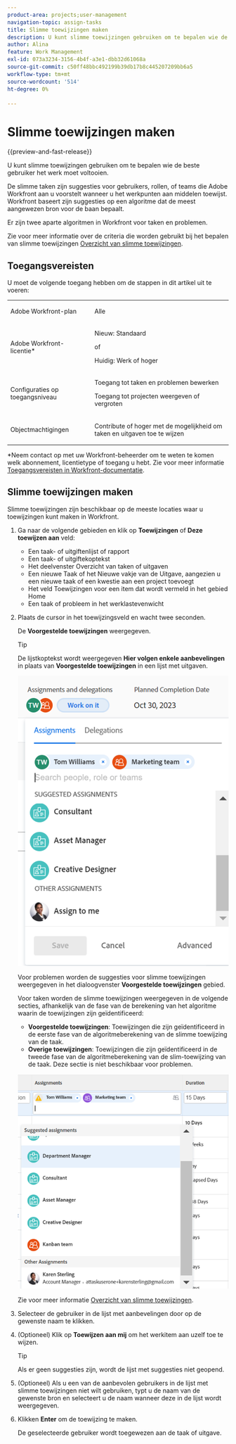 ```yaml
---
product-area: projects;user-management
navigation-topic: assign-tasks
title: Slimme toewijzingen maken
description: U kunt slimme toewijzingen gebruiken om te bepalen wie de beste gebruiker het werk moet voltooien. De slimme taken zijn suggesties voor gebruikers, rollen, of teams die Adobe Workfront aan u voorstelt wanneer u het werkpunten aan middelen toewijst die op een algoritme worden gebaseerd dat het meest aangewezen middel voor de baan bepaalt. Zie Overzicht slimme toewijzingen voor informatie over slimme toewijzingen.
author: Alina
feature: Work Management
exl-id: 073a3234-3156-4b4f-a3e1-dbb32d61068a
source-git-commit: c50ff48bbc492199b39db17b8c445207209bb6a5
workflow-type: tm+mt
source-wordcount: '514'
ht-degree: 0%

---
```


# Slimme toewijzingen maken

<!--Audited: 02/2024-->

{{preview-and-fast-release}}

U kunt slimme toewijzingen gebruiken om te bepalen wie de beste gebruiker het werk moet voltooien.

De slimme taken zijn suggesties voor gebruikers, rollen, of teams die Adobe Workfront aan u voorstelt wanneer u het werkpunten aan middelen toewijst. Workfront baseert zijn suggesties op een algoritme dat de meest aangewezen bron voor de baan bepaalt.

<span class="preview">Er zijn twee aparte algoritmen in Workfront voor taken en problemen. </span>

Zie voor meer informatie over de criteria die worden gebruikt bij het bepalen van slimme toewijzingen [Overzicht van slimme toewijzingen](../../../manage-work/tasks/assign-tasks/smart-assignments.md).

## Toegangsvereisten

U moet de volgende toegang hebben om de stappen in dit artikel uit te voeren:

<table style="table-layout:auto"> 
 <col> 
 <col> 
 <tbody> 
  <tr> 
   <td role="rowheader">Adobe Workfront-plan</td> 
   <td> <p>Alle</p> </td> 
  </tr> 
  <tr> 
   <td role="rowheader">Adobe Workfront-licentie*</td> 
   <td> <p>Nieuw: Standaard</p>
      of
      <p>Huidig: Werk of hoger</p> </td> 
  </tr> 
  <tr> 
   <td role="rowheader">Configuraties op toegangsniveau</td> 
   <td> <p>Toegang tot taken en problemen bewerken</p> <p>Toegang tot projecten weergeven of vergroten</p>  </td> 
  </tr> 
  <tr> 
   <td role="rowheader">Objectmachtigingen</td> 
   <td> <p>Contribute of hoger met de mogelijkheid om taken en uitgaven toe te wijzen</p> </td> 
  </tr> 
 </tbody> 
</table>

*Neem contact op met uw Workfront-beheerder om te weten te komen welk abonnement, licentietype of toegang u hebt. Zie voor meer informatie [Toegangsvereisten in Workfront-documentatie](/help/quicksilver/administration-and-setup/add-users/access-levels-and-object-permissions/access-level-requirements-in-documentation.md).

## Slimme toewijzingen maken

Slimme toewijzingen zijn beschikbaar op de meeste locaties waar u toewijzingen kunt maken in Workfront.

1. Ga naar de volgende gebieden en klik op **Toewijzingen** of **Deze toewijzen aan** veld:

   * Een taak- of uitgiftenlijst of rapport
   * Een taak- of uitgiftekoptekst
   * Het deelvenster Overzicht van taken of uitgaven
   * <span class="preview">Een nieuwe Taak of het Nieuwe vakje van de Uitgave, aangezien u een nieuwe taak of een kwestie aan een project toevoegt</span>
   * Het veld Toewijzingen voor een item dat wordt vermeld in het gebied Home
   * Een taak of probleem in het werklastevenwicht

1. Plaats de cursor in het toewijzingsveld en wacht twee seconden.

   <span class="preview">De **Voorgestelde toewijzingen** weergegeven.</span> <!--check the casing for "assignments" should be lower case in task lists??-->

   >[!TIP]
   >
   >   De lijstkoptekst wordt weergegeven **Hier volgen enkele aanbevelingen** in plaats van **Voorgestelde toewijzingen** in een lijst met uitgaven.

   ![](assets/smart-assignments-task-header-nwe-350x302.png)

   Voor problemen worden de suggesties voor slimme toewijzingen weergegeven in het dialoogvenster **Voorgestelde toewijzingen** gebied.

   Voor taken worden de slimme toewijzingen weergegeven in de volgende secties, afhankelijk van de fase van de berekening van het algoritme waarin de toewijzingen zijn geïdentificeerd:

   * **Voorgestelde toewijzingen**: Toewijzingen die zijn geïdentificeerd in de eerste fase van de algoritmeberekening van de slimme toewijzing van de taak.
   * <span class="preview">**Overige toewijzingen**: Toewijzingen die zijn geïdentificeerd in de tweede fase van de algoritmeberekening van de slim-toewijzing van de taak. Deze sectie is niet beschikbaar voor problemen. </span> <!--replace this with the new UI: "Other assignments"-->

   ![](assets/smart-assignments-task-list.png)

   Zie voor meer informatie [Overzicht van slimme toewijzingen](../../../manage-work/tasks/assign-tasks/smart-assignments.md).

1. Selecteer de gebruiker in de lijst met aanbevelingen door op de gewenste naam te klikken.

1. (Optioneel) Klik op **Toewijzen aan mij** om het werkitem aan uzelf toe te wijzen.

   >[!TIP]
   >
   >Als er geen suggesties zijn, wordt de lijst met suggesties niet geopend.

1. (Optioneel) Als u een van de aanbevolen gebruikers in de lijst met slimme toewijzingen niet wilt gebruiken, typt u de naam van de gewenste bron en selecteert u de naam wanneer deze in de lijst wordt weergegeven.
1. Klikken **Enter** om de toewijzing te maken.

   De geselecteerde gebruiker wordt toegewezen aan de taak of uitgave.
